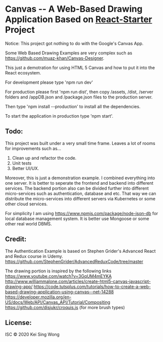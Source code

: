 Canvas -- A Web-Based Drawing Application Based on [React-Starter](https://github.com/taichi-master/react-starter) Project
==========================================================================================================================

Notice: This project got nothing to do with the Google's Canvas App.

Some Web Based Drawing Examples are very complex such as https://github.com/muaz-khan/Canvas-Designer.

This just a demotration for using HTML 5 Canvas and how to put it into the React ecosystem.

For development please type 'npm run dev'

For production please first 'npm run dist', then copy /assets, /dist, /server folders and /appDB.json and /package.json files to the production server.

Then type 'npm install --production' to install all the dependencies.

To start the application in production type 'npm start'.


Todo:
----
This project was built under a very small time frame.  Leaves a lot of rooms for improvements such as...

1. Clean up and refactor the code.
2. Unit tests
3. Better UI/UX.

Moreover, this is just a demonstration example.  I combined everything into one server.  It is better to seperate the frontend and backend into different services.
The backend portion also can be divided further into different micro-services such as authentication, database and etc. That way we can distribute the micro-services into different servers via Kubernetes or some other cloud services.

For simplicity I am using https://www.npmjs.com/package/node-json-db for local database management system.  It is better use Mongoose or some other real world DBMS.


Credit: 
------

The Authentication Example is based on Stephen Grider's Advanced React and Redux course in Udemy.
https://github.com/StephenGrider/AdvancedReduxCode/tree/master

The drawing portion is inspired by the following links
https://www.youtube.com/watch?v=3GqUM4mEYKA
http://www.williammalone.com/articles/create-html5-canvas-javascript-drawing-app/
https://code.tutsplus.com/tutorials/how-to-create-a-web-based-drawing-application-using-canvas--net-14288
https://developer.mozilla.org/en-US/docs/Web/API/Canvas_API/Tutorial/Compositing
https://github.com/disjukr/croquis.js (for more brush types)

License:
-------
ISC &copy; 2020 Kei Sing Wong

